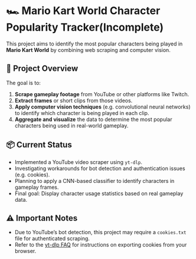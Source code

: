 # 🏎️ Mario Kart World Character Popularity Tracker(Incomplete)

This project aims to identify the most popular characters being played in **Mario Kart World** by combining web scraping and computer vision.

## 🧠 Project Overview

The goal is to:

1. **Scrape gameplay footage** from YouTube or other platforms like Twitch.
2. **Extract frames** or short clips from those videos.
3. **Apply computer vision techniques** (e.g. convolutional neural networks) to identify which character is being played in each clip.
4. **Aggregate and visualize** the data to determine the most popular characters being used in real-world gameplay.

## 📦 Current Status

- Implemented a YouTube video scraper using `yt-dlp`.
- Investigating workarounds for bot detection and authentication issues (e.g. cookies).
- Planning to apply a CNN-based classifier to identify characters in gameplay frames.
- Final goal: Display character usage statistics based on real gameplay data.

## ⚠️ Important Notes

- Due to YouTube’s bot detection, this project may require a `cookies.txt` file for authenticated scraping.  
- Refer to the [yt-dlp FAQ](https://github.com/yt-dlp/yt-dlp/wiki/FAQ#how-do-i-pass-cookies-to-yt-dlp) for instructions on exporting cookies from your browser.

